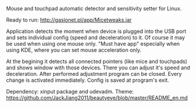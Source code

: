 Mouse and touchpad automatic detector and sensitivity setter for Linux.

Ready to run: http://gasionet.pl/app/Micetweaks.jar

Application detects the moment when device is plugged into the USB port and sets individual config (speed and deceleration) to it.
Of course it may be used when using one mouse only.
"Must have app" especially when using KDE, where you can set mouse acceleration only.

At the begining it detects all connected pointers (like mice and touchpads) and shows window with those devices. There you can adjust it's speed and deceleration. After performed adjustment program can be closed. Every change is activated immediately. Config is saved at program's exit.

Dependency: xinput package and udevadm.
Theme: https://github.com/JackJiang2011/beautyeye/blob/master/README_en.md